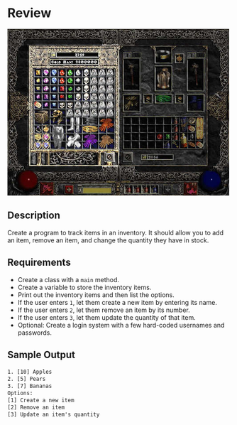 # Review

![screenshot](screenshot.jpg)

## Description

Create a program to track items in an inventory. It should allow you to add an item, remove an item, and change the quantity they have in stock.

## Requirements

* Create a class with a `main` method.
* Create a variable to store the inventory items.
* Print out the inventory items and then list the options.
* If the user enters `1`, let them create a new item by entering its name.
* If the user enters `2`, let them remove an item by its number.
* If the user enters `3`, let them update the quantity of that item.
* Optional: Create a login system with a few hard-coded usernames and passwords.

## Sample Output

```
1. [10] Apples
2. [5] Pears
3. [7] Bananas
Options:
[1] Create a new item
[2] Remove an item
[3] Update an item's quantity
```
